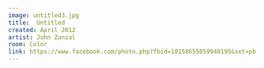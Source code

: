 ```yaml
---
image: untitled3.jpg
title:  Untitled
created: April 2012
artist: John Zanzal
room: Color
link: https://www.facebook.com/photo.php?fbid=10158655059940195&set=pb.846910194.-2207520000..&type=3&theater
---
```



